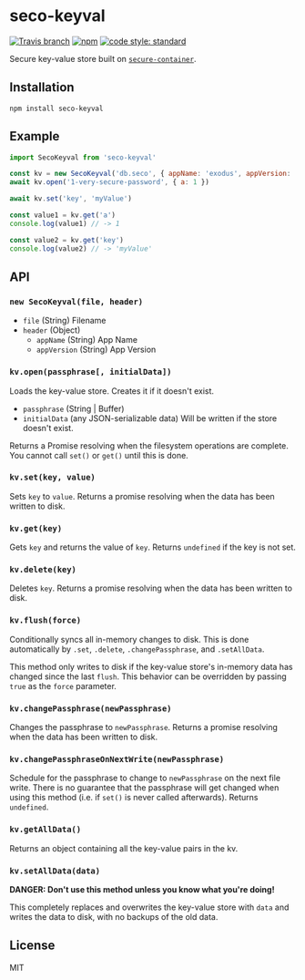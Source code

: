 # seco-keyval

[![Travis branch](https://img.shields.io/travis/ExodusMovement/seco-keyval/master.svg)](https://travis-ci.org/ExodusMovement/seco-keyval)
[![npm](https://img.shields.io/npm/v/seco-keyval.svg)](https://www.npmjs.com/package/seco-keyval)
[![code style: standard](https://img.shields.io/badge/code_style-standard-brightgreen.svg)](https://standardjs.com)

Secure key-value store built on [`secure-container`](https://github.com/ExodusMovement/secure-container).

## Installation

    npm install seco-keyval

## Example

```js
import SecoKeyval from 'seco-keyval'

const kv = new SecoKeyval('db.seco', { appName: 'exodus', appVersion: '1.0.0' })
await kv.open('1-very-secure-password', { a: 1 })

await kv.set('key', 'myValue')

const value1 = kv.get('a')
console.log(value1) // -> 1

const value2 = kv.get('key')
console.log(value2) // -> 'myValue'
```

## API

### `new SecoKeyval(file, header)`

- `file` (String) Filename
- `header` (Object)
  - `appName` (String) App Name
  - `appVersion` (String) App Version

### `kv.open(passphrase[, initialData])`

Loads the key-value store. Creates it if it doesn't exist.

- `passphrase` (String | Buffer)
- `initialData` (any JSON-serializable data) Will be written if the store doesn't exist.

Returns a Promise resolving when the filesystem operations are complete. You cannot call `set()` or `get()` until this is done.

### `kv.set(key, value)`

Sets `key` to `value`. Returns a promise resolving when the data has been written to disk.

### `kv.get(key)`

Gets `key` and returns the value of `key`. Returns `undefined` if the key is not set.

### `kv.delete(key)`

Deletes `key`. Returns a promise resolving when the data has been written to disk.

### `kv.flush(force)`

Conditionally syncs all in-memory changes to disk. This is done automatically by `.set`, `.delete`, `.changePassphrase`, and `.setAllData`.

This method only writes to disk if the key-value store's in-memory data has changed since the last `flush`. This behavior can be overridden by passing `true` as the `force` parameter.

### `kv.changePassphrase(newPassphrase)`

Changes the passphrase to `newPassphrase`. Returns a promise resolving when the data has been written to disk.

### `kv.changePassphraseOnNextWrite(newPassphrase)`

Schedule for the passphrase to change to `newPassphrase` on the next file write. There is no guarantee that the passphrase will get changed when using this method (i.e. if `set()` is never called afterwards). Returns `undefined`.

### `kv.getAllData()`

Returns an object containing all the key-value pairs in the kv.

### `kv.setAllData(data)`

**DANGER: Don't use this method unless you know what you're doing!**

This completely replaces and overwrites the key-value store with `data` and writes the data to disk, with no backups of the old data.

## License

MIT
